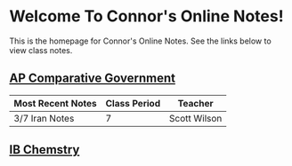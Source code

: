 # Welcome To Connor's Online Notes!
This is the homepage for  Connor's Online Notes. See the links below to view class notes.

## [AP Comparative Government](ap-comp-gov/index.html)
| Most Recent Notes | Class Period | Teacher |
|--|--|--|
| 3/7 Iran Notes | 7 | Scott Wilson |

## [IB Chemstry](ib-chemistry/index.html)
<!--stackedit_data:
eyJoaXN0b3J5IjpbNjI1NDY4OTI1XX0=
-->